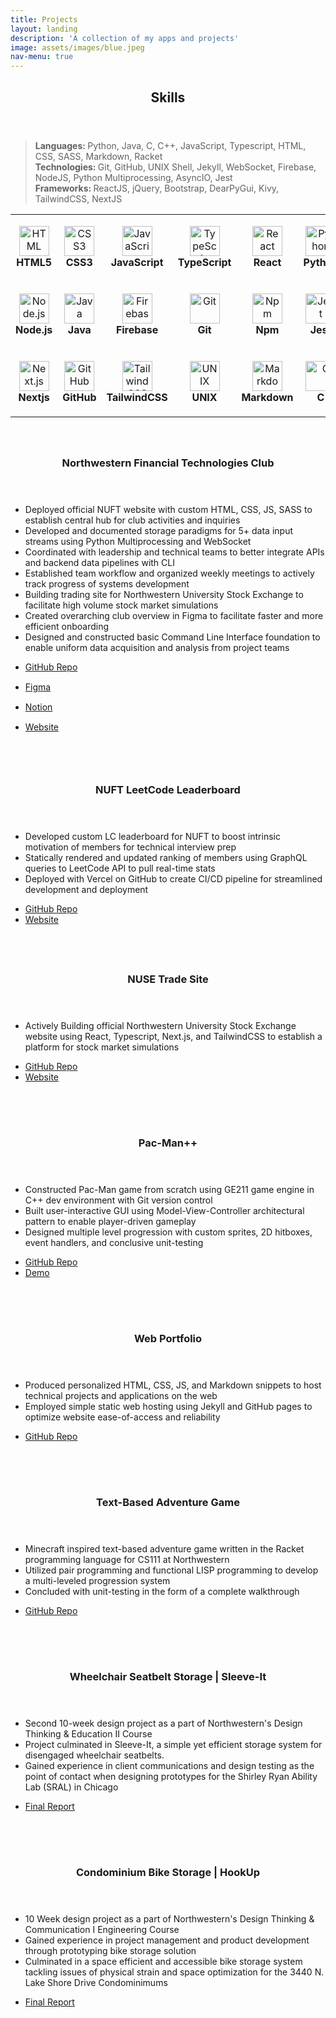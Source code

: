 ```yaml
---
title: Projects
layout: landing
description: 'A collection of my apps and projects'
image: assets/images/blue.jpeg
nav-menu: true
---
```


<!-- Main -->
<div id="main">

<!-- One -->
<section id="one">
	<div class="inner">
		<header class="major">
			<h2>Skills</h2>
		</header>
		<blockquote> 
		<b>Languages: </b> Python, Java, C, C++, JavaScript, Typescript, HTML, CSS, SASS, Markdown, Racket<br/>
		<b>Technologies: </b>Git, GitHub, UNIX Shell, Jekyll, WebSocket, Firebase, NodeJS, Python Multiprocessing, AsyncIO, Jest<br/>
		<b>Frameworks: </b>ReactJS, jQuery, Bootstrap, DearPyGui, Kivy, TailwindCSS, NextJS
		</blockquote>

<style>

  @media (max-width: 640px) {
    #tech {
      display: none;
    }
  }
</style>

<table id="tech">
  <tr>
    <td align="center" height="108" width="108">
      <img
        src="https://cdn.jsdelivr.net/gh/devicons/devicon/icons/html5/html5-plain.svg"
        width="48"
        height="48"
        alt="HTML"
      />
      <br /><strong>HTML5</strong>
    </td>
    <td align="center" height="108" width="108">
      <img
        src="https://cdn.jsdelivr.net/gh/devicons/devicon/icons/css3/css3-plain.svg"
        width="48"
        height="48"
        alt="CSS3"
      />
      <br /><strong>CSS3</strong>
    </td>
    <td align="center" height="108" width="108">
      <img
        src="https://cdn.jsdelivr.net/gh/devicons/devicon/icons/javascript/javascript-plain.svg"
        width="48"
        height="48"
        alt="JavaScript"
      />
      <br /><strong>JavaScript</strong>
    </td>
    <td align="center" height="108" width="108">
      <img
        src="https://cdn.jsdelivr.net/gh/devicons/devicon/icons/typescript/typescript-plain.svg"
        width="48"
        height="48"
        alt="TypeScript"
      />
      <br /><strong>TypeScript</strong>
    </td>
    <td align="center" height="108" width="108">
      <img
        src="https://cdn.jsdelivr.net/gh/devicons/devicon/icons/react/react-original.svg"
        width="48"
        height="48"
        alt="React"
      />
      <br /><strong>React</strong>
    </td>
    <td align="center" height="108" width="108">
      <img
        src="https://cdn.jsdelivr.net/gh/devicons/devicon/icons/python/python-original.svg"
        width="48"
        height="48"
        alt="Python"
      />
      <br /><strong>Python</strong>
    </td>
    <td align="center" height="108" width="108">
      <img
        src="https://cdn.jsdelivr.net/gh/devicons/devicon/icons/cplusplus/cplusplus-original.svg"
        width="48"
        height="48"
        alt="C++"
      />
      <br /><strong>C++</strong>
    </td>

  </tr>
  <tr>
    <td align="center" height="108" width="108">
      <img
        src="https://cdn.jsdelivr.net/gh/devicons/devicon/icons/nodejs/nodejs-original.svg"
        width="48"
        height="48"
        alt="Node.js"
      />
      <br /><strong>Node.js</strong>
    </td>
    <td align="center" height="108" width="108">
      <img
        src="https://cdn.jsdelivr.net/gh/devicons/devicon/icons/java/java-original.svg"
        width="48"
        height="48"
        alt="Java"
      />
      <br /><strong>Java</strong>
    </td>
    <td align="center" height="108" width="108">
      <img
        src="https://cdn.jsdelivr.net/gh/devicons/devicon/icons/firebase/firebase-plain.svg"
        width="48"
        height="48"
        alt="Firebase"
      />
      <br /><strong>Firebase</strong>
    </td>
    <td align="center" height="108" width="108">
      <img
        src="https://cdn.jsdelivr.net/gh/devicons/devicon/icons/git/git-original.svg"
        width="48"
        height="48"
        alt="Git"
      />
      <br /><strong>Git</strong>
    </td>
    <td align="center" height="108" width="108">
      <img
        src="https://cdn.jsdelivr.net/gh/devicons/devicon/icons/npm/npm-original-wordmark.svg"
        width="48"
        height="48"
        alt="Npm"
      />
      <br /><strong>Npm</strong>
    </td>
    <td align="center" height="108" width="108">
      <img
        src="https://cdn.jsdelivr.net/gh/devicons/devicon/icons/jest/jest-plain.svg"
        width="48"
        height="48"
        alt="Jest"
      />
      <br /><strong>Jest</strong>
    </td>
    <td align="center" height="108" width="108">
      <img
        src="https://cdn.jsdelivr.net/gh/devicons/devicon/icons/matlab/matlab-original.svg"
        width="48"
        height="48"
        alt="Matlab"
      />
      <br /><strong>MATLAB</strong>
    </td>
  </tr>

  <tr>
    <td align="center" height="108" width="108">
      <img
        src="https://cdn.jsdelivr.net/gh/devicons/devicon/icons/nextjs/nextjs-original.svg"
        width="48"
        height="48"
        alt="Next.js"
      />
      <br /><strong>Nextjs</strong>
    </td>
    <td align="center" height="108" width="108">
      <img
        src="https://cdn.jsdelivr.net/gh/devicons/devicon/icons/github/github-original.svg"
        width="48"
        height="48"
        alt="GitHub"
      />
      <br /><strong>GitHub</strong>
    </td>
    <td align="center" height="108" width="108">
      <img
        src="https://cdn.jsdelivr.net/gh/devicons/devicon/icons/tailwindcss/tailwindcss-plain.svg"
        width="48"
        height="48"
        alt="TailwindCSS"
      />
      <br /><strong>TailwindCSS</strong>
    </td>
    <td align="center" height="108" width="108">
      <img
        src="https://cdn.jsdelivr.net/gh/devicons/devicon/icons/unix/unix-original.svg"
        width="48"
        height="48"
        alt="UNIX"
      />
      <br /><strong>UNIX</strong>
    </td>
    <td align="center" height="108" width="108">
      <img
        src="https://cdn.jsdelivr.net/gh/devicons/devicon/icons/markdown/markdown-original.svg"
        width="48"
        height="48"
        alt="Markdown"
      />
      <br /><strong>Markdown</strong>
    </td>
    <td align="center" height="108" width="108">
      <img
        src="https://cdn.jsdelivr.net/gh/devicons/devicon/icons/c/c-plain.svg"
        width="48"
        height="48"
        alt="C"
      />
      <br /><strong>C</strong>
    </td>
    <td align="center" height="108" width="108">
      <img
        src="https://cdn.jsdelivr.net/gh/devicons/devicon/icons/graphql/graphql-plain.svg"
        width="48"
        height="48"
        alt="GraphQL"
      />
      <br /><strong>GraphQL</strong>
    </td>
  </tr>
</table>
	</div>
</section>

<!-- Two -->
<section id="two" class="spotlights">
	<section>
		<a class="image">
			<img src="{% link assets/images/nuft.png %}" alt="" data-position="center center" style="padding-left: 25px; padding-right:25px; padding-top:25px;"/>
		</a>
		<div class="content">
			<div class="inner">
				<header class="major">
					<h3>Northwestern Financial Technologies Club</h3>
				</header>
				<p>
					<ul>
						<li>Deployed official NUFT website with custom HTML, CSS, JS, SASS to establish central hub for club activities and inquiries</li>
						<li>Developed and documented storage paradigms for 5+ data input streams using Python Multiprocessing and WebSocket</li>
            <li>Coordinated with leadership and technical teams to better integrate APIs and backend data pipelines with CLI</li>
            <li>Established team workflow and organized weekly meetings to actively track progress of systems development</li>
            <li>Building trading site for Northwestern University Stock Exchange to facilitate high volume stock market simulations</li>
            <li>Created overarching club overview in Figma to facilitate faster and more efficient onboarding</li>
            <li>Designed and constructed basic Command Line Interface foundation to enable uniform data acquisition and analysis from project teams </li>
					</ul>
				</p>
				<ul class="actions">
					<li style="padding-bottom:15px"><a href="https://github.com/echavemann/NUFT" target="_blank" class="button">GitHub Repo</a></li>
          <li style="padding-bottom:15px"><a href="https://www.figma.com/file/135OhNv3xmb5eRGRCNNFAZ/Northwestern-Financial-Technology-Club?node-id=0%3A1" target="_blank" class="button">Figma</a></li>
          <li style="padding-bottom:15px"><a href="https://nuft.notion.site/nuft/Northwestern-University-FinTech-Club-7aaab23485bb4d55a3032fd87951fb7c" target="_blank" class="button special">Notion</a></li>
          <li style="padding-bottom:15px"><a href="https://northwesternfintech.github.io/" target="_blank" class="button special">Website</a></li>
				</ul>
			</div>
		</div>
	</section>
  <section>
		<a class="image">
			<img src="{% link assets/images/LCLB.png %}" alt="" data-position="center center" style="padding-left: 25px; padding-right:25px; padding-top:30px;"/>
		</a>
		<div class="content">
			<div class="inner">
				<header class="major">
					<h3>NUFT LeetCode Leaderboard </h3>
				</header>
				<p>
					<ul>
						<li>Developed custom LC leaderboard for NUFT to boost intrinsic motivation of members for technical interview prep</li>
						<li>Statically rendered and updated ranking of members using GraphQL queries to LeetCode API to pull real-time stats</li>
						<li>Deployed with Vercel on GitHub to create CI/CD pipeline for streamlined development and deployment </li>
					</ul>
				</p>
				<ul class="actions">
					<li><a href="https://github.com/northwesternfintech/LCLeaderboard" target="_blank" class="button">GitHub Repo</a></li>
					<li><a href="https://lc-leaderboard-eta.vercel.app/" target="_blank" class="button special">Website</a></li>
				</ul>
			</div>
		</div>
	</section>
	<section>
		<a class="image">
			<img src="{% link assets/images/NUSE.png %}" alt="" data-position="center center" style="padding-left: 25px; padding-right:25px; padding-top:20px; padding-bottom:20px;"/>
		</a>
		<div class="content">
			<div class="inner">
				<header class="major">
					<h3>NUSE Trade Site</h3>
				</header>
				<p>
					<ul>
						<li>Actively Building official Northwestern University Stock Exchange website using React, Typescript, Next.js, and TailwindCSS to establish a platform for stock market simulations</li>
					</ul>
				</p>
				<ul class="actions">
					<li><a href="https://github.com/northwesternfintech" target="_blank" class="button">GitHub Repo</a></li>
					<li><a href="#" class="button special">Website</a></li>
				</ul>
			</div>
		</div>
	</section>
	<section>
		<a class="image">
			<img src="{% link assets/images/pacman.jpeg%}" alt="" data-position="25% 25%" style="padding-left:25px; padding-bottom:25px; padding-top:25px; padding-right:25px;"/>
		</a>
		<div class="content">
			<div class="inner">
				<header class="major">
					<h3>Pac-Man++</h3>
				</header>
				<p>
					<ul>
						<li>Constructed Pac-Man game from scratch using GE211 game engine in C++ dev environment with Git version control</li>
						<li>Built user-interactive GUI using Model-View-Controller architectural pattern to enable player-driven gameplay</li>
						<li>Designed multiple level progression with custom sprites, 2D hitboxes, event handlers, and conclusive unit-testing</li>
					</ul>
				</p>
				<ul class="actions">
					<li><a href="https://github.com/Jasonxlu/Pac-Man-PlusPlus" target="_blank" class="button">GitHub Repo</a></li>
					<li><a href="https://youtu.be/f8vTbcUvP50" target="_blank" class="button special">Demo</a></li>
				</ul>
			</div>
		</div>
	</section>
  <section>
		<a class="image">
			<img src="{% link assets/images/JL.png%}" alt="" data-position="25% 25%" style="padding-left:25px; padding-bottom:25px; padding-top:25px; padding-right:25px;"/>
		</a>
		<div class="content">
			<div class="inner">
				<header class="major">
					<h3>Web Portfolio</h3>
				</header>
				<p>
					<ul>
						<li>Produced personalized HTML, CSS, JS, and Markdown snippets to host technical projects and applications on the web</li>
						<li>Employed simple static web hosting using Jekyll and GitHub pages to optimize website ease-of-access and reliability</li>
					</ul>
				</p>
				<ul class="actions">
					<li><a href="https://github.com/Jasonxlu/Jasonxlu.github.io" target="_blank" class="button">GitHub Repo</a></li>
				</ul>
			</div>
		</div>
	</section>
	<section>
		<a class="image">
			<img src="{% link assets/images/racketlogo.png %}" alt="" data-position="center center" style="padding-right: 25px; padding-bottom: 25px; padding-top:25px; padding-left:25px;"/>
		</a>
		<div class="content">
			<div class="inner">
				<header class="major">
					<h3>Text-Based Adventure Game</h3>
				</header>
				<p>
					<ul>
						<li>Minecraft inspired text-based adventure game written in the Racket programming language for CS111 at Northwestern</li>
						<li>Utilized pair programming and functional LISP programming to develop a multi-leveled progression system</li>
						<li>Concluded with unit-testing in the form of a complete walkthrough</li>
					</ul>
				</p>
				<ul class="actions">
					<li><a href="https://github.com/Jasonxlu/RacketGame" target="_blank" class="button">GitHub Repo</a></li>
				</ul>
			</div>
		</div>
	</section>
	<section>
		<a class="image">
			<img src="{% link assets/images/sleeveit.png %}" alt="" data-position="top center" style="padding-right:25px; padding-bottom:25px; padding-top:25px; padding-left:25px;"/>
		</a>
		<div class="content">
			<div class="inner">
				<header class="major">
					<h3>Wheelchair Seatbelt Storage | Sleeve-It</h3>
				</header>
				<p>
					<ul>
						<li>Second 10-week design project as a part of Northwestern's Design Thinking & Education II Course</li>
						<li>Project culminated in Sleeve-It, a simple yet efficient storage system for disengaged wheelchair seatbelts.</li>
						<li>Gained experience in client communications and design testing as the point of contact when designing prototypes for the Shirley Ryan Ability Lab (SRAL) in Chicago</li>
					</ul>
				</p>
				<ul class="actions">
					<li><a href="https://www.linkedin.com/in/jasonlu230/overlay/1635493821217/single-media-viewer?type=DOCUMENT&profileId=ACoAACWFKxkBNYy40EQ0NrAq1Dk1fVWEgezhFTQ&lipi=urn%3Ali%3Apage%3Ad_flagship3_profile_view_base%3BTm3KpXHsTp2wdT%2BP763syA%3D%3D" target="_blank" class="button">Final Report</a></li>
				</ul>
			</div>
		</div>
	</section>
	<section>
		<a class="image">
			<img src="{% link assets/images/hookup.jpg %}" alt="" data-position="top center" style="padding-right:25px; padding-bottom:25px; padding-top:25px; padding-left:25px;"/>
		</a>
		<div class="content">
			<div class="inner">
				<header class="major">
					<h3>Condominium Bike Storage | HookUp</h3>
				</header>
				<p>
				<ul>
						<li>10 Week design project as a part of Northwestern's Design Thinking & Communication I Engineering Course</li>
						<li>Gained experience in project management and product development through prototyping bike storage solution</li>
						<li>Culminated in a space efficient and accessible bike storage system tackling issues of physical strain and space optimization for the 3440 N. Lake Shore Drive Condominimums</li>
					</ul>
				</p>
				<ul class="actions">
					<li><a href="https://www.linkedin.com/in/jasonlu230/overlay/experience/1943238299/multiple-media-viewer?profileId=ACoAACWFKxkBNYy40EQ0NrAq1Dk1fVWEgezhFTQ&treasuryMediaId=1635487655487&lipi=urn%3Ali%3Apage%3Ad_flagship3_profile_view_base%3BXCCeocgXRqCnvwBSB%2FbNUw%3D%3D" target="_blank" class="button">Final Report</a></li>
				</ul>
			</div>
		</div>
	</section>
</section>




</div>

<style>
	#one {
		/* background-image: url("../assets/images/banner.jpg"); */
	}
</style>
